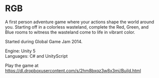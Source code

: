 # RGB
A first person adventure game where your actions shape the world around you. Starting off in a colorless wasteland, complete the Red, Green, and Blue rooms to witness the wasteland come to life in vibrant color.

Started during Global Game Jam 2014.

Engine: Unity 5<br />
Languages: C# and UnityScript

Play the game at https://dl.dropboxusercontent.com/s/2hm8bxqz3w8x3mi/Build.html
